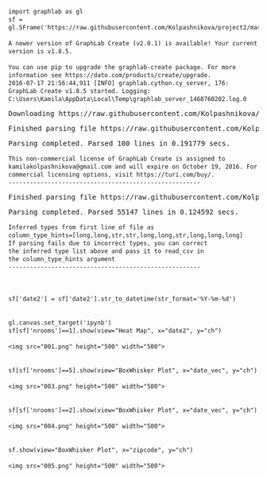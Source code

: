 

    import graphlab as gl
    sf = gl.SFrame('https://raw.githubusercontent.com/Kolpashnikova/project2/master/pricesscrapedcopy.csv')

    A newer version of GraphLab Create (v2.0.1) is available! Your current version is v1.8.5.
    
    You can use pip to upgrade the graphlab-create package. For more information see https://dato.com/products/create/upgrade.
    2016-07-17 21:56:44,911 [INFO] graphlab.cython.cy_server, 176: GraphLab Create v1.8.5 started. Logging: C:\Users\Kamila\AppData\Local\Temp\graphlab_server_1468760202.log.0
    


<pre>Downloading https://raw.githubusercontent.com/Kolpashnikova/project2/master/pricesscrapedcopy.csv to C:/Users/Kamila/AppData/Local/Temp/graphlab-Kamila/6536/3e1a7a6c-53aa-4582-974a-ff5eff4f453a.csv</pre>



<pre>Finished parsing file https://raw.githubusercontent.com/Kolpashnikova/project2/master/pricesscrapedcopy.csv</pre>



<pre>Parsing completed. Parsed 100 lines in 0.191779 secs.</pre>


    This non-commercial license of GraphLab Create is assigned to kamilakolpashnikova@gmail.com and will expire on October 19, 2016. For commercial licensing options, visit https://turi.com/buy/.
    ------------------------------------------------------


<pre>Finished parsing file https://raw.githubusercontent.com/Kolpashnikova/project2/master/pricesscrapedcopy.csv</pre>



<pre>Parsing completed. Parsed 55147 lines in 0.124592 secs.</pre>


    
    Inferred types from first line of file as 
    column_type_hints=[long,long,str,str,long,long,str,long,long,long]
    If parsing fails due to incorrect types, you can correct
    the inferred type list above and pass it to read_csv in
    the column_type_hints argument
    ------------------------------------------------------
    


    sf['date2'] = sf['date2'].str_to_datetime(str_format='%Y-%m-%d')


    gl.canvas.set_target('ipynb')
    sf[sf['nrooms']==1].show(view="Heat Map", x="date2", y="ch")

    <img src="001.png" height="500" width="500"> 


    sf[sf['nrooms']==5].show(view="BoxWhisker Plot", x="date_vec", y="ch")

    <img src="003.png" height="500" width="500"> 


    sf[sf['nrooms']==2].show(view="BoxWhisker Plot", x="date_vec", y="ch")

    <img src="004.png" height="500" width="500">    


    sf.show(view="BoxWhisker Plot", x="zipcode", y="ch")

    <img src="005.png" height="500" width="500"> 
